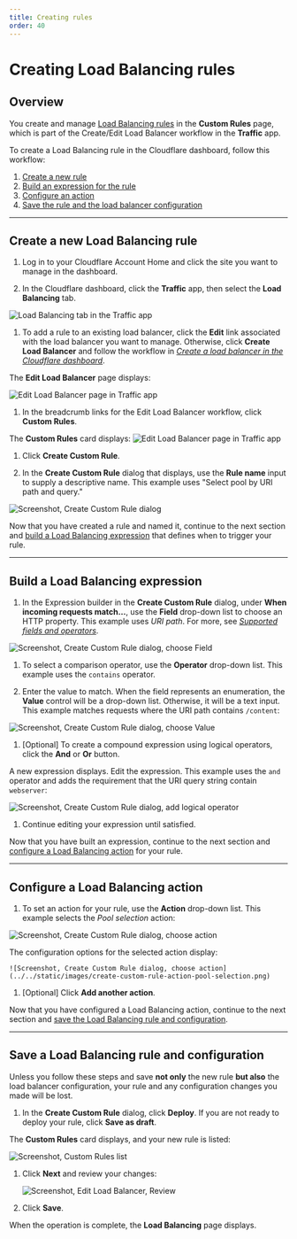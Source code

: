 ```yaml
---
title: Creating rules
order: 40
---
```


# Creating Load Balancing rules

## Overview

You create and manage [Load Balancing rules](/understand-basics/load-balancing-rules) in the **Custom Rules** page, which is part of the Create/Edit Load Balancer workflow in the **Traffic** app.

To create a Load Balancing rule in the Cloudflare dashboard, follow this workflow:

1. [Create a new rule](#create-a-new-load-balancing-rule)
1. [Build an expression for the rule](#build-a-load-balancing-expression)
1. [Configure an action](#configure-the-action)
1. [Save the rule and the load balancer configuration](#save-a-load-balancing-rule-and-configuration)

---

## Create a new Load Balancing rule

1. Log in to your Cloudflare Account Home and click the site you want to manage in the dashboard.

1. In the Cloudflare dashboard, click the **Traffic** app, then select the **Load Balancing** tab.

  ![Load Balancing tab in the Traffic app](../../static/images/load-balancing-tab.png)

1. To add a rule to an existing load balancer, click the **Edit** link associated with the load balancer you want to manage. Otherwise, click **Create Load Balancer** and follow the workflow in [_Create a load balancer in the Cloudflare dashboard_](/create-load-balancer-ui).
  
  The **Edit Load Balancer** page displays:

  ![Edit Load Balancer page in Traffic app](../../static/images/edit-load-balancer-hostname.png)

1. In the breadcrumb links for the Edit Load Balancer workflow, click **Custom Rules**.

  The **Custom Rules** card displays:
  ![Edit Load Balancer page in Traffic app](../../static/images/edit-load-balancer-custom-rules.png)

1. Click **Create Custom Rule**.

1. In the **Create Custom Rule** dialog that displays, use the **Rule name** input to supply a descriptive name. This example uses "Select pool by URI path and query."

  ![Screenshot, Create Custom Rule dialog](../../static/images/create-custom-rule.png)

Now that you have created a rule and named it, continue to the next section and [build a Load Balancing expression](#build-a-load-balancing-expression) that defines when to trigger your rule.

---

## Build a Load Balancing expression

1. In the Expression builder in the **Create Custom Rule** dialog, under **When incoming requests match…**, use the **Field** drop-down list to choose an HTTP property. This example uses _URI path_. For more, see [_Supported fields and operators_](/understand-basics/load-balancing-rules/reference).

  ![Screenshot, Create Custom Rule dialog, choose Field](../../static/images/create-custom-rule-field.png)

1. To select a comparison operator, use the **Operator** drop-down list. This example uses the `contains` operator.

1. Enter the value to match. When the field represents an enumeration, the **Value** control will be a drop-down list. Otherwise, it will be a text input. This example matches requests where the URI path contains `/content`:

  ![Screenshot, Create Custom Rule dialog, choose Value](../../static/images/create-custom-rule-value.png)

1. [Optional] To create a compound expression using logical operators, click the **And** or **Or** button.

  A new expression displays. Edit the expression. This example uses the `and` operator and adds the requirement that the URI query string contain `webserver`:

  ![Screenshot, Create Custom Rule dialog, add logical operator](../../static/images/create-custom-rule-compound-expression.png)

1. Continue editing your expression until satisfied.

Now that you have built an expression, continue to the next section and [configure a Load Balancing action](#configure-a-load-balancing-action) for your rule.

---

## Configure a Load Balancing action

1. To set an action for your rule, use the **Action** drop-down list. This example selects the _Pool selection_ action:

  ![Screenshot, Create Custom Rule dialog, choose action](../../static/images/create-custom-rule-action.png)

  The configuration options for the selected action display:

    ![Screenshot, Create Custom Rule dialog, choose action](../../static/images/create-custom-rule-action-pool-selection.png)

1. [Optional] Click **Add another action**.

Now that you have configured a Load Balancing action, continue to the next section and [save the Load Balancing rule and configuration](#save-a-load-balancing-rule-and-configurationa).

---

## Save a Load Balancing rule and configuration

<Aside type='warning' header='Warning'>

Unless you follow these steps and save **not only** the new rule **but also** the load balancer configuration, your rule and any configuration changes you made will be lost.

</Aside>

1. In the **Create Custom Rule** dialog, click **Deploy**. If you are not ready to deploy your rule, click **Save as draft**.

  The **Custom Rules** card displays, and your new rule is listed:

  ![Screenshot, Custom Rules list](../../static/images/custom-rules-list.png)

1. Click **Next** and review your changes:

    ![Screenshot, Edit Load Balancer, Review](../../static/images/edit-load-balancer-review.png)

1. Click **Save**.

When the operation is complete, the **Load Balancing** page displays.